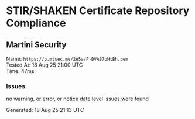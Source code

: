 # STIR/SHAKEN Certificate Repository Compliance

## Martini Security

Name: `https://p.mtsec.me/2e5a/F-DVA87pHtBh.pem`\
Tested At: 18 Aug 25 21:00 UTC\
Time: 47ms

### Issues

no warning, or error, or notice date level issues were found

Generated: 18 Aug 25 21:13 UTC